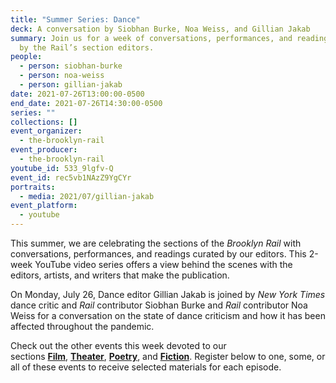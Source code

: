 ```yaml
---
title: "Summer Series: Dance"
deck: A conversation by Siobhan Burke, Noa Weiss, and Gillian Jakab
summary: Join us for a week of conversations, performances, and readings curated
  by the Rail’s section editors.
people:
  - person: siobhan-burke
  - person: noa-weiss
  - person: gillian-jakab
date: 2021-07-26T13:00:00-0500
end_date: 2021-07-26T14:30:00-0500
series: ""
collections: []
event_organizer:
  - the-brooklyn-rail
event_producer:
  - the-brooklyn-rail
youtube_id: 533_9lgfv-Q
event_id: rec5vb1NAzZ9YgCYr
portraits:
  - media: 2021/07/gillian-jakab
event_platform:
  - youtube
---
```

This summer, we are celebrating the sections of the *Brooklyn Rail* with conversations, performances, and readings curated by our editors. This 2-week YouTube video series offers a view behind the scenes with the editors, artists, and writers that make the publication.

On Monday, July 26, Dance editor Gillian Jakab is joined by *New York Times* dance critic and *Rail* contributor Siobhan Burke and *Rail* contributor Noa Weiss for a conversation on the state of dance criticism and how it has been affected throughout the pandemic. 

Check out the other events this week devoted to our sections [](https://brooklynrail.org/events/2021/07/20/summer-series-artseen-and-artonic/)[](https://brooklynrail.org/events/2021/07/19/summer-series-field-notes/)**[Film](https://brooklynrail.org/events/2021/07/27/summer-series-film/)**, [](https://brooklynrail.org/events/2021/07/20/summer-series-artseen-and-artonic/)**[Theater](https://brooklynrail.org/events/2021/07/28/summer-series-theater/)**, [](https://brooklynrail.org/events/2021/07/22/summer-series-books/)**[Poetry](https://brooklynrail.org/events/2021/07/29/summer-series-poetry/)**, and [](https://brooklynrail.org/events/2021/07/23/summer-series-music/)**[Fiction](https://brooklynrail.org/events/2021/07/30/summer-series-fiction/)**. Register below to one, some, or all of these events to receive selected materials for each episode.